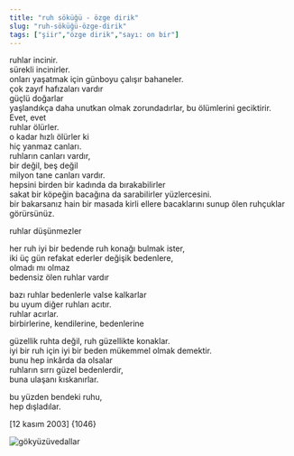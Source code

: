 ```yaml
---
title: "ruh söküğü - özge dirik"
slug: "ruh-söküğü-özge-dirik"
tags: ["şiir","özge dirik","sayı: on bir"]
---
```



ruhlar incinir.\
sürekli incinirler.\
onları yaşatmak için günboyu çalışır bahaneler.\
çok zayıf hafızaları vardır\
güçlü doğarlar\
yaşlandıkça daha unutkan olmak zorundadırlar, bu ölümlerini geciktirir.\
Evet, evet\
ruhlar ölürler.\
o kadar hızlı ölürler ki\
hiç yanmaz canları.\
ruhların canları vardır,\
bir değil, beş değil\
milyon tane canları vardır.\
hepsini birden bir kadında da bırakabilirler\
sakat bir köpeğin bacağına da sarabilirler yüzlercesini.\
bir bakarsanız hain bir masada kirli ellere bacaklarını sunup ölen
ruhçuklar\
görürsünüz.

ruhlar düşünmezler

her ruh iyi bir bedende ruh konağı bulmak ister,\
iki üç gün refakat ederler değişik bedenlere,\
olmadı mı olmaz\
bedensiz ölen ruhlar vardır

bazı ruhlar bedenlerle valse kalkarlar\
bu uyum diğer ruhları acıtır.\
ruhlar acırlar.\
birbirlerine, kendilerine, bedenlerine

güzellik ruhta değil, ruh güzellikte konaklar.\
iyi bir ruh için iyi bir beden mükemmel olmak demektir.\
bunu hep inkârda da olsalar\
ruhların sırrı güzel bedenlerdir,\
buna ulaşanı kıskanırlar.

bu yüzden bendeki ruhu,\
hep dışladılar.

\[12 kasım 2003\] {1046}

![gökyüzüvedallar](/img/ky11_19.jpg)

